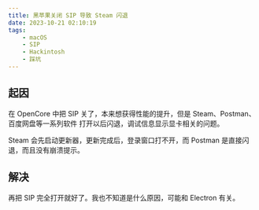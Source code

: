 ```yaml
---
title: 黑苹果关闭 SIP 导致 Steam 闪退
date: 2023-10-21 02:10:19
tags:
    - macOS
    - SIP
    - Hackintosh
    - 踩坑
---
```


## 起因
在 OpenCore 中把 SIP 关了，本来想获得性能的提升，但是 Steam、Postman、百度网盘等一系列软件 打开以后闪退，调试信息显示显卡相关的问题。

Steam 会先启动更新器，更新完成后，登录窗口打不开，而 Postman 是直接闪退，而且没有崩溃提示。

## 解决
再把 SIP 完全打开就好了。我也不知道是什么原因，可能和 Electron 有关。
